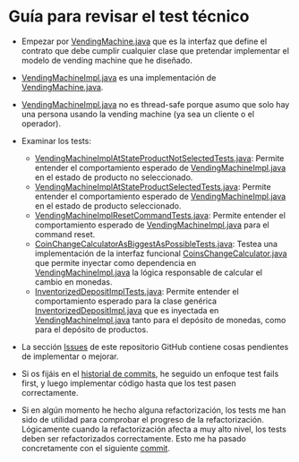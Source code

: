 # Guía para revisar el test técnico

* Empezar por [VendingMachine.java](https://github.com/jcsastre/vm/blob/master/src/main/java/com/jcsastre/vendingmachine/VendingMachine.java)
que es la interfaz que define el contrato que debe cumplir cualquier clase que pretendar implementar el
modelo de vending machine que he diseñado.

* [VendingMachineImpl.java](https://github.com/jcsastre/vm/blob/master/src/main/java/com/jcsastre/vendingmachine/VendingMachineImpl.java)
es una implementación de [VendingMachine.java](vm/src/main/java/com/jcsastre/vendingmachine/VendingMachine.java).

* [VendingMachineImpl.java](https://github.com/jcsastre/vm/blob/master/src/main/java/com/jcsastre/vendingmachine/VendingMachineImpl.java)
no es thread-safe porque asumo que solo hay una persona usando la vending machine (ya sea un cliente
o el operador).

* Examinar los tests:
  * [VendingMachineImplAtStateProductNotSelectedTests.java](https://github.com/jcsastre/vm/blob/master/src/test/java/com/jcsastre/vendingmachine/VendingMachineImplAtStateProductNotSelectedTests.java):
  Permite entender el comportamiento esperado de [VendingMachineImpl.java](https://github.com/jcsastre/vm/blob/master/src/main/java/com/jcsastre/vendingmachine/VendingMachineImpl.java) 
  en el estado de producto no seleccionado.
  * [VendingMachineImplAtStateProductSelectedTests.java](https://github.com/jcsastre/vm/blob/master/src/test/java/com/jcsastre/vendingmachine/VendingMachineImplAtStateProductSelectedTests.java):
  Permite entender el comportamiento esperado de [VendingMachineImpl.java](https://github.com/jcsastre/vm/blob/master/src/main/java/com/jcsastre/vendingmachine/VendingMachineImpl.java)
  en el estado de producto seleccionado.
  * [VendingMachineImplResetCommandTests.java](https://github.com/jcsastre/vm/blob/master/src/test/java/com/jcsastre/vendingmachine/VendingMachineImplResetCommandTests.java):
  Permite entender el comportamiento esperado de [VendingMachineImpl.java](https://github.com/jcsastre/vm/blob/master/src/main/java/com/jcsastre/vendingmachine/VendingMachineImpl.java)
  para el command reset.
  * [CoinChangeCalculatorAsBiggestAsPossibleTests.java](https://github.com/jcsastre/vm/blob/master/src/test/java/com/jcsastre/vendingmachine/CoinChangeCalculatorAsBiggestAsPossibleTests.java):
  Testea una implementación de la interfaz funcional [CoinsChangeCalculator.java](https://github.com/jcsastre/vm/blob/master/src/main/java/com/jcsastre/vendingmachine/CoinsChangeCalculator.java)
  que permite inyectar como dependencia en [VendingMachineImpl.java](https://github.com/jcsastre/vm/blob/master/src/main/java/com/jcsastre/vendingmachine/VendingMachineImpl.java)
  la lógica responsable de calcular el cambio en monedas.
  * [InventorizedDepositImplTests.java](https://github.com/jcsastre/vm/blob/master/src/test/java/com/jcsastre/vendingmachine/InventorizedDepositImplTests.java):
  Permite entender el comportamiento esperado para la clase genérica [InventorizedDepositImpl.java](https://github.com/jcsastre/vm/blob/master/src/main/java/com/jcsastre/vendingmachine/InventorizedDepositImpl.java)
  que es inyectada en [VendingMachineImpl.java](https://github.com/jcsastre/vm/blob/master/src/main/java/com/jcsastre/vendingmachine/VendingMachineImpl.java)
  tanto para el depósito de monedas, como para el depósito de productos.
  

* La sección [Issues](https://github.com/jcsastre/vm/issues) de este repositorio GitHub contiene
cosas pendientes de implementar o mejorar.

* Si os fijáis en el [historial de commits](https://github.com/jcsastre/vm/commits/master),
he seguido un enfoque test fails first, y luego implementar código hasta que los test
pasen correctamente.

* Si en algún momento he hecho alguna refactorización, los tests me han sido de utilidad
para comprobar el progreso de la refactorización. Lógicamente cuando la refactorización
afecta a muy alto nivel, los tests deben ser refactorizados correctamente. Esto me ha pasado
concretamente con el siguiente [commit](https://github.com/jcsastre/vm/commit/9ab73bdf2370f19c938ab98166265200ee6ef9e2).